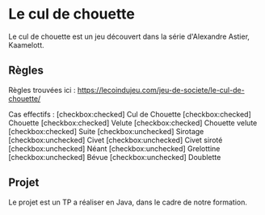 # Le cul de chouette

Le cul de chouette est un jeu découvert dans la série d'Alexandre Astier, Kaamelott.

## Règles

Règles trouvées ici : https://lecoindujeu.com/jeu-de-societe/le-cul-de-chouette/

Cas effectifs  :
    [checkbox:checked] Cul de Chouette
    [checkbox:checked] Chouette
    [checkbox:checked] Velute
    [checkbox:checked] Chouette velute
    [checkbox:checked] Suite
    [checkbox:unchecked] Sirotage
    [checkbox:unchecked] Civet
    [checkbox:unchecked] Civet siroté
    [checkbox:unchecked] Néant
    [checkbox:unchecked] Grelottine
    [checkbox:unchecked] Bévue
    [checkbox:unchecked] Doublette
    

## Projet

Le projet est un TP a réaliser en Java, dans le cadre de notre formation.